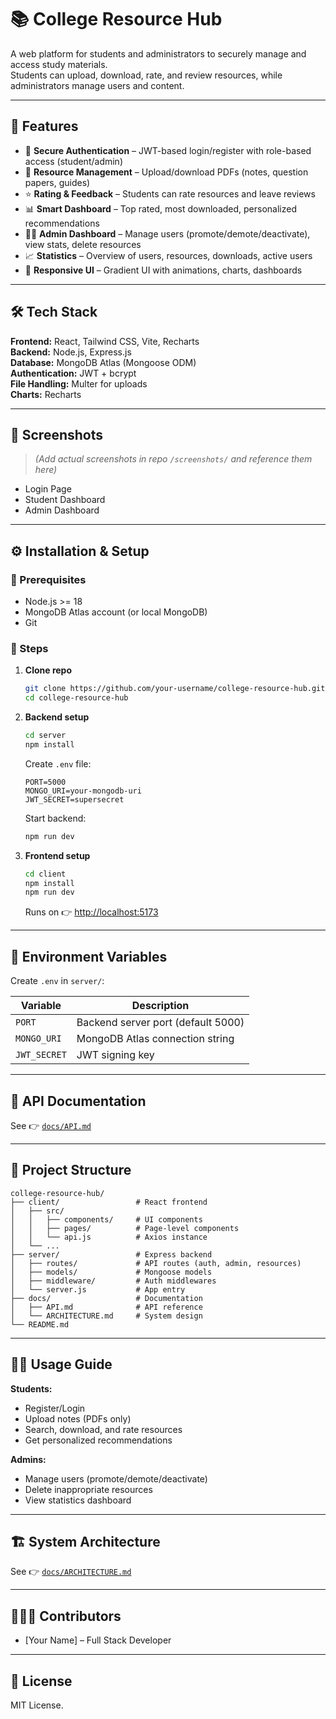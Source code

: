 # 📚 College Resource Hub

A web platform for students and administrators to securely manage and access study materials.  
Students can upload, download, rate, and review resources, while administrators manage users and content.

---

## 🚀 Features

- 🔑 **Secure Authentication** – JWT-based login/register with role-based access (student/admin)  
- 📂 **Resource Management** – Upload/download PDFs (notes, question papers, guides)  
- ⭐ **Rating & Feedback** – Students can rate resources and leave reviews  
- 📊 **Smart Dashboard** – Top rated, most downloaded, personalized recommendations  
- 👨‍💼 **Admin Dashboard** – Manage users (promote/demote/deactivate), view stats, delete resources  
- 📈 **Statistics** – Overview of users, resources, downloads, active users  
- 🎨 **Responsive UI** – Gradient UI with animations, charts, dashboards  

---

## 🛠️ Tech Stack

**Frontend:** React, Tailwind CSS, Vite, Recharts  
**Backend:** Node.js, Express.js  
**Database:** MongoDB Atlas (Mongoose ODM)  
**Authentication:** JWT + bcrypt  
**File Handling:** Multer for uploads  
**Charts:** Recharts  

---

## 📸 Screenshots

> *(Add actual screenshots in repo `/screenshots/` and reference them here)*  

- Login Page  
- Student Dashboard  
- Admin Dashboard  

---

## ⚙️ Installation & Setup

### 🔹 Prerequisites
- Node.js >= 18  
- MongoDB Atlas account (or local MongoDB)  
- Git  

### 🔹 Steps
1. **Clone repo**
   ```bash
   git clone https://github.com/your-username/college-resource-hub.git
   cd college-resource-hub
   ```

2. **Backend setup**
   ```bash
   cd server
   npm install
   ```

   Create `.env` file:
   ```env
   PORT=5000
   MONGO_URI=your-mongodb-uri
   JWT_SECRET=supersecret
   ```

   Start backend:
   ```bash
   npm run dev
   ```

3. **Frontend setup**
   ```bash
   cd client
   npm install
   npm run dev
   ```

   Runs on 👉 [http://localhost:5173](http://localhost:5173)

---

## 🔑 Environment Variables

Create `.env` in `server/`:

| Variable     | Description                     |
|--------------|---------------------------------|
| `PORT`       | Backend server port (default 5000) |
| `MONGO_URI`  | MongoDB Atlas connection string |
| `JWT_SECRET` | JWT signing key                 |

---

## 📡 API Documentation

See 👉 [`docs/API.md`](./docs/API.md)  

---

## 🧩 Project Structure

```
college-resource-hub/
├── client/                 # React frontend
│   ├── src/
│   │   ├── components/     # UI components
│   │   ├── pages/          # Page-level components
│   │   └── api.js          # Axios instance
│   └── ...
├── server/                 # Express backend
│   ├── routes/             # API routes (auth, admin, resources)
│   ├── models/             # Mongoose models
│   ├── middleware/         # Auth middlewares
│   └── server.js           # App entry
├── docs/                   # Documentation
│   ├── API.md              # API reference
│   └── ARCHITECTURE.md     # System design
└── README.md
```

---

## 👨‍💻 Usage Guide

**Students:**
- Register/Login  
- Upload notes (PDFs only)  
- Search, download, and rate resources  
- Get personalized recommendations  

**Admins:**
- Manage users (promote/demote/deactivate)  
- Delete inappropriate resources  
- View statistics dashboard  

---

## 🏗️ System Architecture

See 👉 [`docs/ARCHITECTURE.md`](./docs/ARCHITECTURE.md)  

---

## 🧑‍🤝‍🧑 Contributors
- [Your Name] – Full Stack Developer  

---

## 📜 License
MIT License.  
